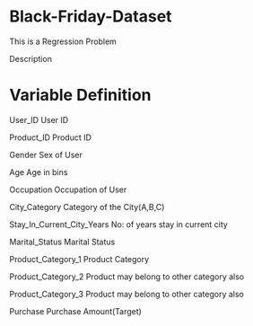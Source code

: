 # Black-Friday-Dataset

This is a Regression Problem

Description

# Variable                                       Definition
User_ID                                          User ID 

Product_ID                                       Product ID

Gender                                           Sex of User

Age                            Age in bins

Occupation                     Occupation of User

City_Category                  Category of the City(A,B,C)

Stay_In_Current_City_Years     No: of years stay in current city

Marital_Status                 Marital Status

Product_Category_1             Product Category

Product_Category_2             Product may belong to other category also

Product_Category_3             Product may belong to other category also

Purchase                       Purchase Amount(Target)
